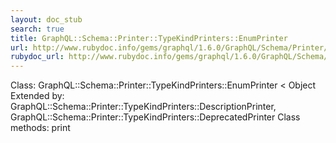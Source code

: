 ```yaml
---
layout: doc_stub
search: true
title: GraphQL::Schema::Printer::TypeKindPrinters::EnumPrinter
url: http://www.rubydoc.info/gems/graphql/1.6.0/GraphQL/Schema/Printer/TypeKindPrinters/EnumPrinter
rubydoc_url: http://www.rubydoc.info/gems/graphql/1.6.0/GraphQL/Schema/Printer/TypeKindPrinters/EnumPrinter
---
```


Class: GraphQL::Schema::Printer::TypeKindPrinters::EnumPrinter < Object
Extended by:
GraphQL::Schema::Printer::TypeKindPrinters::DescriptionPrinter,
GraphQL::Schema::Printer::TypeKindPrinters::DeprecatedPrinter
Class methods:
print

